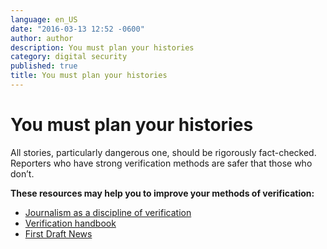 ```yaml
---
language: en_US
date: "2016-03-13 12:52 -0600"
author: author
description: You must plan your histories
category: digital security
published: true
title: You must plan your histories
---
```


# You must plan your histories
All stories, particularly dangerous one, should be rigorously fact-checked.
Reporters who have strong verification methods are safer that those who don’t.

**These resources may help you to improve your methods of verification:**
- [Journalism as a discipline of verification](http://www.americanpressinstitute.org/jo)
- [Verification handbook](http://www.verificationhandbook.net)
- [First Draft News](http://firstdraftnews.com)

